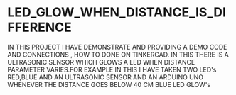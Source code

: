 # LED_GLOW_WHEN_DISTANCE_IS_DIFFERENCE
IN THIS PROJECT I HAVE DEMONSTRATE AND PROVIDING A DEMO CODE AND CONNECTIONS , HOW TO DONE ON TINKERCAD. IN THIS THERE IS A ULTRASONIC SENSOR WHICH GLOWS A LED WHEN DISTANCE PARAMETER VARIES.FOR EXAMPLE IN THIS I HAVE TAKEN TWO LED's RED,BLUE AND AN ULTRASONIC SENSOR AND AN ARDUINO UNO WHENEVER THE DISTANCE GOES BELOW 40 CM BLUE LED GLOW's 
